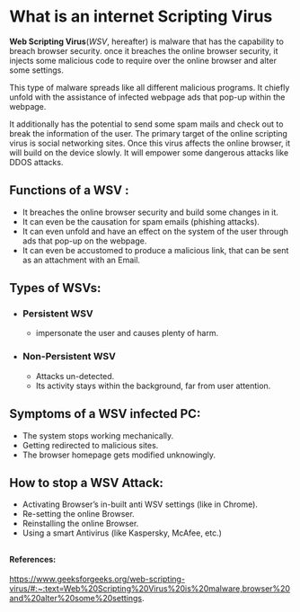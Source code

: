 ﻿
# What is an internet Scripting Virus
**Web Scripting Virus**(*WSV*, hereafter) is malware that has the capability to breach browser security. once it breaches the online browser security, it injects some malicious code to require over the online browser and alter some settings. 

This type of malware spreads like all different malicious programs. It chiefly unfold with the assistance of infected webpage ads that pop-up within the webpage. 

It additionally has the potential to send some spam mails and check out to break the information of the user. The primary target of the online scripting virus is social networking sites. Once this virus affects the online browser, it will build on the device slowly. It will empower some dangerous attacks like DDOS attacks. 

## Functions of a WSV : 
- It breaches the online browser security and build some changes in it. 
- It can even be the causation for spam emails (phishing attacks). 
- It can even unfold and have an effect on the system of the user through ads that pop-up on the webpage. 
- It can even be accustomed to produce a malicious link, that can be sent as an attachment with an Email. 

## Types of WSVs: 
- ### Persistent WSV 
	- impersonate the user and causes plenty of harm. 
- ### Non-Persistent WSV 
	- Attacks un-detected. 
	- Its activity stays within the background, far from user attention. 

## Symptoms of a WSV infected PC: 
- The system stops working mechanically. 
- Getting redirected to malicious sites.
-  The browser homepage gets modified unknowingly. 

## How to stop a WSV Attack: 
- Activating Browser’s in-built anti WSV settings (like in Chrome). 
- Re-setting the online Browser.
-  Reinstalling the online Browser. 
- Using a smart Antivirus (like Kaspersky, McAfee, etc.)

##
#### References:
https://www.geeksforgeeks.org/web-scripting-virus/#:~:text=Web%20Scripting%20Virus%20is%20malware,browser%20and%20alter%20some%20settings.
